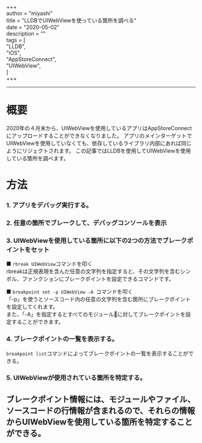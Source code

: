 +++  
author = "miyashi"  
title = "LLDBでUIWebViewを使っている箇所を調べる"  
date = "2020-05-02"  
description = ""  
tags = [  
    "LLDB",  
    "iOS",    
    "AppStoreConnect",    
    "UIWebView",    
]  
+++  

------------  
# 概要
2020年の４月末から、UIWebViewを使用しているアプリはAppStoreConnectにアップロードすることができなくなりました。
アプリのメインターゲットでUIWebViewを使用していなくても、依存しているライブラリ内部にあれば同じようにリジェクトされます。
この記事ではLLDBを使用してUIWebViewを使用している箇所を調べます。

# 方法
### 1. アプリをデバッグ実行する。
### 2. 任意の箇所でブレークして、デバッグコンソールを表示
### 3. UIWebViewを使用している箇所に以下の2つの方法でブレークポイントをセット
■ `rbreak UIWebView`コマンドを叩く  
rbreakは正規表現を含んだ任意の文字列を指定すると、その文字列を含むシンボル、ファンクションにブレークポイントを設定できるコマンドです。  


■ `breakpoint set -p UIWebView -A `コマンドを叩く  
「-p」を使うとソースコード内の任意の文字列を含む箇所にブレークポイントを設定してくれます。  
また、「-A」を指定するとすべてのモジュールに対してブレークポイントを設定することができます。  

### 4. ブレークポイントの一覧を表示する。
`breakpoint list`コマンドによってブレークポイントの一覧を表示することができる。

### 5. UIWebViewが使用されている箇所を特定する。
ブレークポイント情報には、モジュールやファイル、ソースコードの行情報が含まれるので、それらの情報からUIWebViewを使用している箇所を特定することができる。
------------

